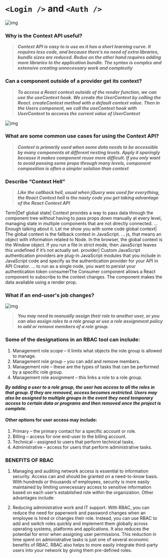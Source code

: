 # `<Login />` and `<Auth />`
![img](https://fusionauth.io/assets/img/advice/login-type-get-post.png)

### Why is the Context API useful?

> ***Context API is easy to is use as it has a short learning curve. It requires less code, and because there’s no need of extra libraries, bundle sizes are reduced. Redux on the other hand requires adding more libraries to the application bundle. The syntax is complex and extensive creating unnecessary work and complexity***

### Can a component outside of a provider get its context?

> ***To access a React context outside of the render function, we can use the useContext hook. We create the UserContext by calling the React. createContext method with a default context value. Then in the Users component, we call the useContext hook with UserContext to accxess the current value of UserContext***
> 
![img](https://docs.oracle.com/cd/E17802_01/j2ee/j2ee/1.4/docs/tutorial-update2/doc/images/security-formBasedLogin.gif)

### What are some common use cases for using the Context API?

> ***Context is primarily used when some data needs to be accessible by many components at different nesting levels. Apply it sparingly because it makes component reuse more difficult. If you only want to avoid passing some props through many levels, component composition is often a simpler solution than context***

### Describe “Context Hell”

> ***Like the callback hell, usual when jQuery was used for everything, the React Context hell is the nasty code you get taking advantage of the React Context API***

Term|Def
global state| Context provides a way to pass data through the component tree without having to pass props down manually at every level, managing state in multiple components that are not directly connected. … Enough talking about it. Let me show you with some code
global context| The global context is the fallback context in JavaScript. … js, that means an object with information related to Node. In the browser, the global context is the Window object. If you run a file in strict mode, then JavaScript leaves this undefined if it’s not actually set.
provider| Custom JavaScript authentication providers are plug-in JavaScript modules that you include in JavaScript code and specify as the authentication provider for your API in API Creator. … to run as a single node, you want to persist your authentication token
consumerThe Consumer component allows a React component to subscribe to the context changes. The component makes the data available using a render prop.




### What if an end-user's job changes? 
![img](https://thorteaches.com/wp-content/uploads/2017/09/RBAC.png)

> ***You may need to manually assign their role to another user, or you can also assign roles to a role group or use a role assignment policy to add or remove members of a role group.***

### Some of the designations in an RBAC tool can include:

1. Management role scope – it limits what objects the role group is allowed to manage.
2. Management role group – you can add and remove members.
3. Management role – these are the types of tasks that can be performed by a specific role group.
4. Management role assignment – this links a role to a role group.


***By adding a user to a role group, the user has access to all the roles in that group. If they are removed, access becomes restricted. Users may also be assigned to multiple groups in the event they need temporary access to certain data or programs and then removed once the project is complete.***

#### Other options for user access may include:

1. Primary – the primary contact for a specific account or role.
2. Billing – access for one end-user to the billing account.
3. Technical – assigned to users that perform technical tasks.
4. Administrative – access for users that perform administrative tasks.


### BENEFITS OF RBAC

1. Managing and auditing network access is essential to information security. Access can and should be granted on a need-to-know basis. With hundreds or thousands of employees, security is more easily maintained by limiting unnecessary access to sensitive information based on each user’s established role within the organization. Other advantages include:

2. Reducing administrative work and IT support. With RBAC, you can reduce the need for paperwork and password changes when an employee is hired or changes their role. Instead, you can use RBAC to add and switch roles quickly and implement them globally across operating systems, platforms and applications. It also reduces the potential for error when assigning user permissions. This reduction in time spent on administrative tasks is just one of several economic benefits of RBAC. RBAC also helps to more easily integrate third-party users into your network by giving them pre-defined roles.

